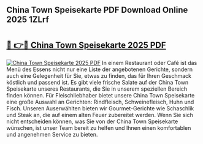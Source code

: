 ## China Town Speisekarte PDF Download Online 2025 1ZLrf

# <h2><a href="http://gcddlii.nevu.top/?p=China+Town+Speisekarte">🔗 👉🔴 China Town Speisekarte 2025 PDF</a></h2>

[![China Town Speisekarte 2025 PDF](https://i.imgur.com/dBaPXMq.png)](http://gcddlii.nevu.top/?p=China+Town+Speisekarte)
In einem Restaurant oder Café ist das Menü des Essens nicht nur eine Liste der angebotenen Gerichte, sondern auch eine Gelegenheit für Sie, etwas zu finden, das für Ihren Geschmack köstlich und passend ist. Es gibt viele frische Salate auf der China Town Speisekarte unseres Restaurants, die Sie in unserem speziellen Bereich finden können. Für Fleischliebhaber bietet unsere China Town Speisekarte eine große Auswahl an Gerichten: Rindfleisch, Schweinefleisch, Huhn und Fisch. Unseren Auserwählten bieten wir Gourmet-Gerichte wie Schaschlik und Steak an, die auf einem alten Feuer zubereitet werden. Wenn Sie sich nicht entscheiden können, was Sie von der China Town Speisekarte wünschen, ist unser Team bereit zu helfen und Ihnen einen komfortablen und angenehmen Service zu bieten.
